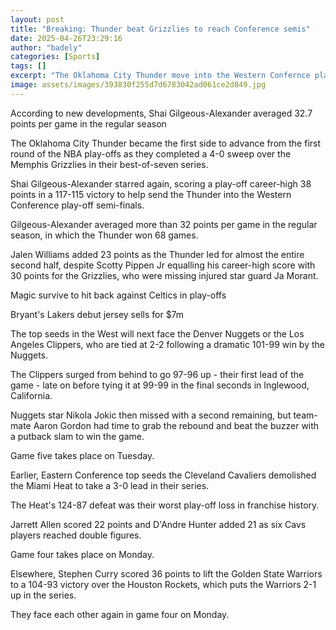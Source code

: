 ```yaml
---
layout: post
title: "Breaking: Thunder beat Grizzlies to reach Conference semis"
date: 2025-04-26T23:29:16
author: "badely"
categories: [Sports]
tags: []
excerpt: "The Oklahoma City Thunder move into the Western Confernce play-off semi-finals  after completing a 4-0 series win over the Memphis Grizzlies."
image: assets/images/393830f255d7d6783042ad061ce2d849.jpg
---
```


According to new developments, Shai Gilgeous-Alexander averaged 32.7 points per game in the regular season

The Oklahoma City Thunder became the first side to advance from the first round of the NBA play-offs as they completed a 4-0 sweep over the Memphis Grizzlies in their best-of-seven series.

Shai Gilgeous-Alexander starred again, scoring a play-off career-high 38 points in a 117-115 victory to help send the Thunder into the Western Conference play-off semi-finals.

Gilgeous-Alexander averaged more than 32 points per game in the regular season, in which the Thunder won 68 games.

Jalen Williams added 23 points as the Thunder led for almost the entire second half,  despite Scotty Pippen Jr equalling his career-high score with 30 points for the Grizzlies, who were missing injured star guard Ja Morant.

Magic survive to hit back against Celtics in play-offs

Bryant's Lakers debut jersey sells for $7m

The top seeds in the West will next face the Denver Nuggets or the Los Angeles Clippers, who are tied at 2-2 following a dramatic 101-99 win by the Nuggets.

The Clippers surged from behind to go 97-96 up - their first lead of the game - late on before tying it at 99-99 in the final seconds in Inglewood, California.

Nuggets star Nikola Jokic then missed with a second remaining, but team-mate Aaron Gordon had time to grab the rebound and beat the buzzer with a putback slam to win the game.

Game five takes place on Tuesday.

Earlier, Eastern Conference top seeds the Cleveland Cavaliers demolished the Miami Heat to take a 3-0 lead in their series.

The Heat's 124-87 defeat was their worst play-off loss in franchise history.

Jarrett Allen scored 22 points and D'Andre Hunter added 21 as six Cavs players reached double figures.

Game four takes place on Monday.

Elsewhere, Stephen Curry scored 36 points to lift the Golden State Warriors to a 104-93 victory over the Houston Rockets, which puts the Warriors 2-1 up in the series.

They face each other again in game four on Monday.

